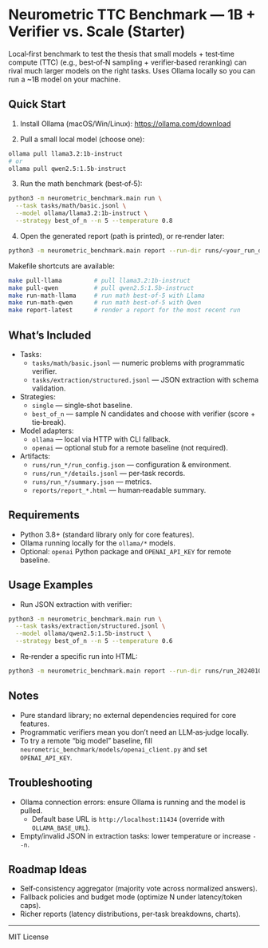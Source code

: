 # Neurometric TTC Benchmark — 1B + Verifier vs. Scale (Starter)

Local‑first benchmark to test the thesis that small models + test‑time compute (TTC)
(e.g., best‑of‑N sampling + verifier‑based reranking) can rival much larger models on
the right tasks. Uses Ollama locally so you can run a ~1B model on your machine.

## Quick Start

1) Install Ollama (macOS/Win/Linux): https://ollama.com/download

2) Pull a small local model (choose one):

```bash
ollama pull llama3.2:1b-instruct
# or
ollama pull qwen2.5:1.5b-instruct
```

3) Run the math benchmark (best‑of‑5):

```bash
python3 -m neurometric_benchmark.main run \
  --task tasks/math/basic.jsonl \
  --model ollama/llama3.2:1b-instruct \
  --strategy best_of_n --n 5 --temperature 0.8
```

4) Open the generated report (path is printed), or re‑render later:

```bash
python3 -m neurometric_benchmark.main report --run-dir runs/<your_run_dir>
```

Makefile shortcuts are available:

```bash
make pull-llama         # pull llama3.2:1b-instruct
make pull-qwen          # pull qwen2.5:1.5b-instruct
make run-math-llama     # run math best‑of‑5 with Llama
make run-math-qwen      # run math best‑of‑5 with Qwen
make report-latest      # render a report for the most recent run
```

## What’s Included

- Tasks:
  - `tasks/math/basic.jsonl` — numeric problems with programmatic verifier.
  - `tasks/extraction/structured.jsonl` — JSON extraction with schema validation.
- Strategies:
  - `single` — single‑shot baseline.
  - `best_of_n` — sample N candidates and choose with verifier (score + tie‑break).
- Model adapters:
  - `ollama` — local via HTTP with CLI fallback.
  - `openai` — optional stub for a remote baseline (not required).
- Artifacts:
  - `runs/run_*/run_config.json` — configuration & environment.
  - `runs/run_*/details.jsonl` — per‑task records.
  - `runs/run_*/summary.json` — metrics.
  - `reports/report_*.html` — human‑readable summary.

## Requirements

- Python 3.8+ (standard library only for core features).
- Ollama running locally for the `ollama/*` models.
- Optional: `openai` Python package and `OPENAI_API_KEY` for remote baseline.

## Usage Examples

- Run JSON extraction with verifier:

```bash
python3 -m neurometric_benchmark.main run \
  --task tasks/extraction/structured.jsonl \
  --model ollama/qwen2.5:1.5b-instruct \
  --strategy best_of_n --n 5 --temperature 0.6
```

- Re‑render a specific run into HTML:

```bash
python3 -m neurometric_benchmark.main report --run-dir runs/run_20240101_123456
```

## Notes

- Pure standard library; no external dependencies required for core features.
- Programmatic verifiers mean you don’t need an LLM‑as‑judge locally.
- To try a remote “big model” baseline, fill `neurometric_benchmark/models/openai_client.py` and set `OPENAI_API_KEY`.

## Troubleshooting

- Ollama connection errors: ensure Ollama is running and the model is pulled.
  - Default base URL is `http://localhost:11434` (override with `OLLAMA_BASE_URL`).
- Empty/invalid JSON in extraction tasks: lower temperature or increase `--n`.

## Roadmap Ideas

- Self‑consistency aggregator (majority vote across normalized answers).
- Fallback policies and budget mode (optimize N under latency/token caps).
- Richer reports (latency distributions, per‑task breakdowns, charts).

---

MIT License
